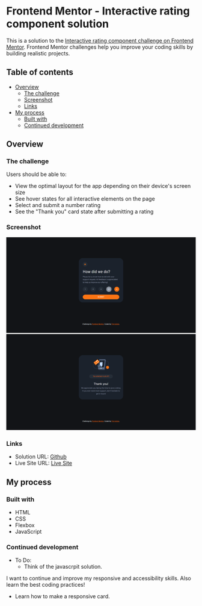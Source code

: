 # Frontend Mentor - Interactive rating component solution

This is a solution to the [Interactive rating component challenge on Frontend Mentor](https://www.frontendmentor.io/challenges/interactive-rating-component-koxpeBUmI). Frontend Mentor challenges help you improve your coding skills by building realistic projects. 

## Table of contents

- [Overview](#overview)
  - [The challenge](#the-challenge)
  - [Screenshot](#screenshot)
  - [Links](#links)
- [My process](#my-process)
  - [Built with](#built-with)
  - [Continued development](#continued-development)


## Overview

### The challenge

Users should be able to:

- View the optimal layout for the app depending on their device's screen size
- See hover states for all interactive elements on the page
- Select and submit a number rating
- See the "Thank you" card state after submitting a rating

### Screenshot

![](./design/desktop-result1.png)
![](./design/desktop-result2.png)

### Links

- Solution URL: [Github](https://github.com/timavidon/frontend-mentor-c4)
- Live Site URL: [Live Site](https://timavidon.github.io/frontend-mentor-c4/)

## My process

### Built with

- HTML
- CSS
- Flexbox
- JavaScript

### Continued development

- To Do:
  - Think of the javascrpit solution.

I want to continue and improve my responsive and accessibility skills. Also learn the best coding practices!
- Learn how to make a responsive card.
